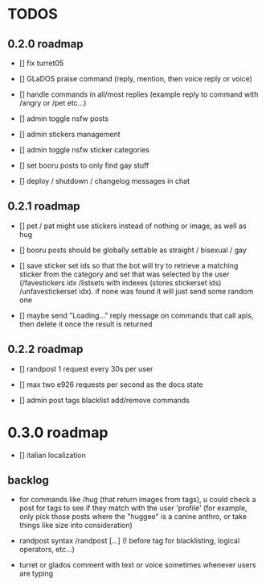 # TODOS

## 0.2.0 roadmap
- [] fix turret05

- [] GLaDOS praise command (reply, mention, then voice reply or voice)

- [] handle commands in all/most replies (example reply to command with /angry or /pet etc...)

- [] admin toggle nsfw posts

- [] admin stickers management

- [] admin toggle nsfw sticker categories

- [] set booru posts to only find gay stuff

- [] deploy / shutdown / changelog messages in chat


## 0.2.1 roadmap

- [] pet / pat might use stickers instead of nothing or image, as well as hug

- [] booru posts should be globally settable as straight / bisexual / gay

- [] save sticker set ids so that the bot will try to retrieve a matching sticker from the category and set that was selected by the user (/favestickers idx /listsets with indexes (stores stickerset ids) /unfavestickerset idx). if none was found it will just send some random one

- [] maybe send "Loading..." reply message on commands that call apis, then delete it once the result is returned


## 0.2.2 roadmap

- [] randpost 1 request every 30s per user

- [] max two e926 requests per second as the docs state

- [] admin post tags blacklist add/remove commands


# 0.3.0 roadmap
- [] italian localization


## backlog
- for commands like /hug (that return images from tags), u could check a post for tags to see if they match with the user 'profile' (for example, only pick those posts where the "huggee" is a canine anthro, or take things like size into consideration)

- randpost syntax
/randpost [...]  (! before tag for blacklisting, logical operators, etc...)

- turret or glados comment with text or voice sometimes whenever users are typing
